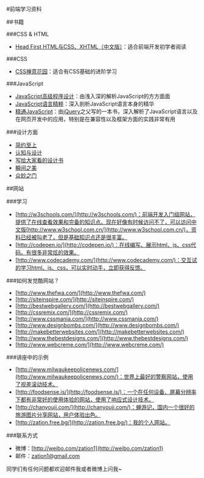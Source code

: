 #前端学习资料

##书籍

###CSS & HTML

* [Head First HTML与CSS、XHTML（中文版）](http://book.douban.com/subject/3040870/)：适合前端开发初学者阅读

###CSS

* [CSS禅意花园](http://book.douban.com/subject/2052176/)：适合有CSS基础的进阶学习

###JavaScript

* [JavaScript高级程序设计](http://book.douban.com/subject/1869705/)：由浅入深的解析JavaScript的方方面面
* [JavaScript语言精粹](http://book.douban.com/subject/3590768/)：深入剖析JavaScript语言本身的精华
* [精通JavaScript](http://book.douban.com/subject/3007076/)：由[jQuery](http://jquery.com/)之父写的一本书，深入解析了JavaScript语言以及在网页开发中的应用，特别是在兼容性以及框架方面的实践非常有用

###设计方面

* [简约至上](http://book.douban.com/subject/5394309/)
* [认知与设计](http://book.douban.com/subject/6792322/)
* [写给大家看的设计书](http://book.douban.com/subject/3323633/)
* [瞬间之美](http://book.douban.com/subject/3886044/)
* [众妙之门](http://book.douban.com/subject/5351808/)

##网站

###学习

* [http://w3schools.com/](http://w3schools.com/)：前端开发入门级网站，提供了在线查看效果和完备的知识点。现在好像有时候访问不了，可以访问中文版[http://www.w3school.com.cn/](http://www.w3school.com.cn/)，资料已经被叫老了，但是基础知识点还是很丰富。
* [http://codepen.io/](http://codepen.io/)：在线编写、展示html、js、css代码。有很多非常炫的效果。
* [http://www.codecademy.com/](http://www.codecademy.com/)：交互试的学习html、js、css，可以实时动手，立即获得反馈。

###如何发觉酷网站？
* [http://www.thefwa.com/](http://www.thefwa.com/)
* [http://siteinspire.com/](http://siteinspire.com/)
* [http://bestwebgallery.com/](http://bestwebgallery.com/)
* [http://cssremix.com/](http://cssremix.com/)
* [http://www.cssmania.com/](http://www.cssmania.com/)
* [http://www.designbombs.com/](http://www.designbombs.com/)
* [http://makebetterwebsites.com/](http://makebetterwebsites.com/)
* [http://www.thebestdesigns.com/](http://www.thebestdesigns.com/)
* [http://www.webcreme.com/](http://www.webcreme.com/)

###讲座中的示例
* [http://www.milwaukeepolicenews.com/](http://www.milwaukeepolicenews.com/)：世界上最好的警察网站，使用了视差滚动技术。
* [http://foodsense.is/](http://foodsense.is/)：一个在任何设备、屏幕分辨率下都有非常好的使用体验的网站，使用了响应式设计技术。
* [http://chanyouji.com/](http://chanyouji.com/)：蝉游记，国内一个很好的旅游图片分享网站，用户体验出色。
* [http://zation.free.bg/](http://zation.free.bg/)：我的个人网站。

###联系方式
* 微博：[http://weibo.com/zation1](http://weibo.com/zation1)
* 邮件：zation1@gmail.com

同学们有任何问题都欢迎邮件我或者微博上问我~